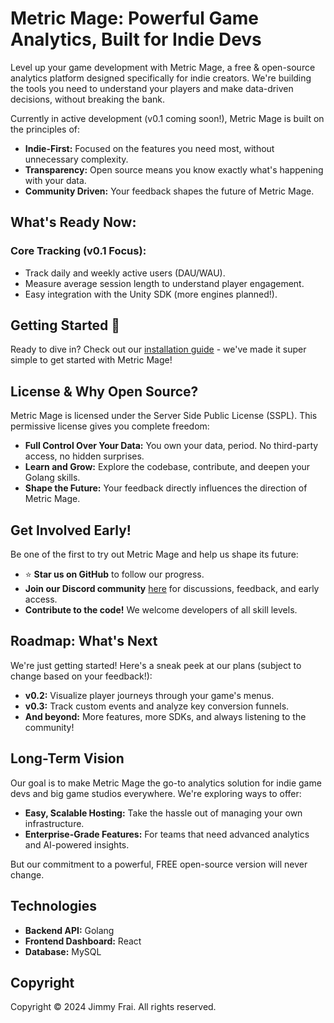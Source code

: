# Metric Mage: Powerful Game Analytics, Built for Indie Devs

Level up your game development with Metric Mage, a free & open-source analytics platform designed specifically for indie creators. We're building the tools you need to understand your players and make data-driven decisions, without breaking the bank.

Currently in active development (v0.1 coming soon!), Metric Mage is built on the principles of:

- **Indie-First:** Focused on the features you need most, without unnecessary complexity.
- **Transparency:** Open source means you know exactly what's happening with your data.
- **Community Driven:** Your feedback shapes the future of Metric Mage.

## What's Ready Now:
### Core Tracking (v0.1 Focus):
- Track daily and weekly active users (DAU/WAU).
- Measure average session length to understand player engagement.
- Easy integration with the Unity SDK (more engines planned!).

## Getting Started 🚀

Ready to dive in? Check out our [installation guide](docs/installation.md) - we've made it super simple to get started with Metric Mage!

## License & Why Open Source?

Metric Mage is licensed under the Server Side Public License (SSPL). This permissive license gives you complete freedom:

- **Full Control Over Your Data:** You own your data, period. No third-party access, no hidden surprises.
- **Learn and Grow:** Explore the codebase, contribute, and deepen your Golang skills.
- **Shape the Future:** Your feedback directly influences the direction of Metric Mage.

## Get Involved Early!

Be one of the first to try out Metric Mage and help us shape its future:

- ⭐ **Star us on GitHub** to follow our progress.
- **Join our Discord community** [here](link-to-discord) for discussions, feedback, and early access.
- **Contribute to the code!** We welcome developers of all skill levels.

## Roadmap: What's Next

We're just getting started! Here's a sneak peek at our plans (subject to change based on your feedback!):

- **v0.2:** Visualize player journeys through your game's menus.
- **v0.3:** Track custom events and analyze key conversion funnels.
- **And beyond:** More features, more SDKs, and always listening to the community!

## Long-Term Vision

Our goal is to make Metric Mage the go-to analytics solution for indie game devs and big game studios everywhere. We're exploring ways to offer:

- **Easy, Scalable Hosting:** Take the hassle out of managing your own infrastructure.
- **Enterprise-Grade Features:** For teams that need advanced analytics and AI-powered insights.

But our commitment to a powerful, FREE open-source version will never change.

## Technologies

- **Backend API:** Golang
- **Frontend Dashboard:** React
- **Database:** MySQL

## Copyright

Copyright © 2024 Jimmy Frai. All rights reserved.
